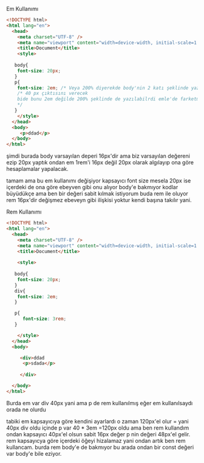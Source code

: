 
Em Kullanımı

```html
<!DOCTYPE html>
<html lang="en">
  <head>
    <meta charset="UTF-8" />
    <meta name="viewport" content="width=device-width, initial-scale=1.0" />
    <title>Document</title>
    <style>
   
   body{
    font-size: 20px;
   }
   p{
    font-size: 2em; /* Veya 200% diyerekde body'nin 2 katı şeklinde yazabilirsin. */ 
    /* 40 px çıktısını verecek 
    bide bunu 2em değilde 200% şeklinde de yazılabilrdi emle'de farketmez 
    */
   }
    </style>
  </head>
  <body>
     <p>ddad</p>
  </body>
</html>
```

şimdi burada body varsayılan deperi 16px'dir ama biz varsayılan değereni ezip 20px yaptık ondan em 1rem'i 16px değil 20px olarak algılayıp ona göre hesaplamalar yapalacak.

tamam ama bu em kullanımı değişiyor kapsayıcı font size mesela 20px ise içerdeki de ona göre ebeyven gibi onu alıyor body'e bakmıyor kodlar büyüdükçe ama ben bir değeri sabit kılmak istiyorum buda rem ile oluyor rem 16px'dir değişmez ebeveyn gibi ilişkisi yoktur kendi başına takılır yani.

Rem Kullanımı

```html
<!DOCTYPE html>
<html lang="en">
  <head>
    <meta charset="UTF-8" />
    <meta name="viewport" content="width=device-width, initial-scale=1.0" />
    <title>Document</title>
  
	<style>
	
   body{
    font-size: 20px;
   }
   div{
    font-size: 2em;
   }

   p{
      font-size: 3rem;
   }

    </style>
  </head>
  <body>

     <div>ddad
      <p>sdada</p>
  
	 </div>

  </body>
</html>
```

Burda em var div 40px yani ama p de rem kullanılmış eğer em kullanılsaydı orada ne olurdu

tabiki em kapsayıcıya göre kendini ayarlardı o zaman 120px'el olur = yani 40px div oldu içinde p var 40 * 3em =120px oldu ama ben rem kullandım ondan kapsayıcı 40px'el olsun sabit 16px değer p nin değeri 48px'el gelir. rem kapsayıcya göre içerdeki öğeyi hizalamaz yani ondan artık ben rem kullancam. burda rem body'e de bakmıyor bu arada ondan bir const değeri var body'e bile eziyor.